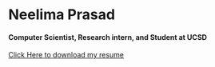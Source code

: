 
# Neelima Prasad

 #### Computer Scientist, Research intern, and Student at UCSD
[Click Here to download my resume](https://github.com/neelimagprasad/neelimagprasad/files/6300357/Neelima.Prasad.resume.pdf)
